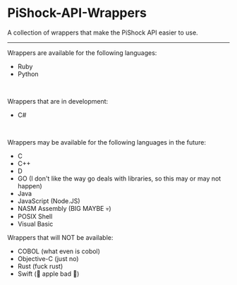 # PiShock-API-Wrappers
A collection of wrappers that make the PiShock API easier to use.
<hr/>

Wrappers are available for the following languages:
* Ruby
* Python

<br/>

Wrappers that are in development:
* C#

<br/>

Wrappers may be available for the following languages in the future:
* C
* C++
* D
* GO (I don't like the way go deals with libraries, so this may or may not happen)
* Java
* JavaScript (Node.JS)
* NASM Assembly (BIG MAYBE 💀)
* POSIX Shell
* Visual Basic

Wrappers that will NOT be available:
* COBOL (what even is cobol)
* Objective-C (just no)
* Rust (fuck rust)
* Swift (🖕 apple bad 🤢)
